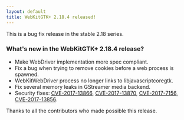 ```yaml
---
layout: default
title: WebKitGTK+ 2.18.4 released!
---
```


This is a bug fix release in the stable 2.18 series.

### What's new in the WebKitGTK+ 2.18.4 release?

 - Make WebDriver implementation more spec compliant.
 - Fix a bug when trying to remove cookies before a web process is spawned.
 - WebKitWebDriver process no longer links to libjavascriptcoregtk.
 - Fix several memory leaks in GStreamer media backend.
 - Security fixes: [CVE-2017-13866](https://cve.mitre.org/cgi-bin/cvename.cgi?name=CVE-2017-13866), [CVE-2017-13870](https://cve.mitre.org/cgi-bin/cvename.cgi?name=CVE-2017-13870), [CVE-2017-7156](https://cve.mitre.org/cgi-bin/cvename.cgi?name=CVE-2017-7156), [CVE-2017-13856](https://cve.mitre.org/cgi-bin/cvename.cgi?name=CVE-2017-13856).

Thanks to all the contributors who made possible this release.
